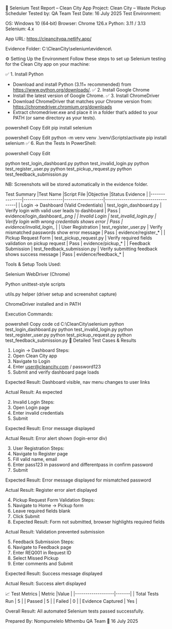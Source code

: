 🧪 Selenium Test Report – Clean City App
Project: Clean City – Waste Pickup Scheduler
Tested by: QA Team
Test Date: 16 July 2025
Test Environment:

OS: Windows 10 (64‑bit)
Browser: Chrome 126.x
Python: 3.11 / 3.13
Selenium: 4.x

App URL: https://cleancityqa.netlify.app/

Evidence Folder: C:\CleanCity\selenium\evidence\

⚙️ Setting Up the Environment
Follow these steps to set up Selenium testing for the Clean City app on your machine:

✅ 1. Install Python
- Download and install Python (3.11+ recommended) from https://www.python.org/downloads/.
✅ 2. Install Google Chrome
- Install the latest version of Google Chrome.
✅ 3. Install ChromeDriver
- Download ChromeDriver that matches your Chrome version from:
https://chromedriver.chromium.org/downloads
- Extract chromedriver.exe and place it in a folder that’s added to your PATH (or same directory as your tests).

powershell
Copy
Edit
pip install selenium


powershell
Copy
Edit
python -m venv venv
.\venv\Scripts\activate
pip install selenium
✅ 6. Run the Tests
In PowerShell:

powershell
Copy
Edit

python test_login_dashboard.py
python test_invalid_login.py
python test_register_user.py
python test_pickup_request.py
python test_feedback_submission.py


NB: Screenshots will be stored automatically in the evidence folder.

Test Summary
|Test Name	    |Script File    	|Objective	        |Status	            Evidence        |
|---------------|-------------------|-------------------|-----------------------------------|
| Login → Dashboard (Valid Credentials)	| test_login_dashboard.py	| Verify login with valid user leads to dashboard | Pass	    | evidence/login_dashboard_*.png    |
| Invalid Login	                        | test_invalid_login.py     | Verify login with wrong credentials shows error | Pass	    | evidence/invalid_login_*          |
| User Registration 	                | test_register_user.py	    | Verify mismatched passwords show error message  | Pass	    | evidence/register_*               |
| Pickup Request Form	                | test_pickup_request.py	| Verify required fields validation on pickup request | Pass	| evidence/pickup_*                 |
| Feedback Submission	                | test_feedback_submission.py | Verify submitting feedback shows success message  | Pass	| evidence/feedback_*               |

Tools & Setup
Tools Used:

Selenium WebDriver (Chrome)

Python unittest-style scripts

utils.py helper (driver setup and screenshot capture)

ChromeDriver installed and in PATH

Execution Commands:

powershell
Copy code
cd C:\CleanCity\selenium
python test_login_dashboard.py
python test_invalid_login.py
python test_register_user.py
python test_pickup_request.py
python test_feedback_submission.py
📄 Detailed Test Cases & Results
1. Login → Dashboard
Steps:
1. Open Clean City app
2. Navigate to Login
3. Enter user@cleancity.com / password123
4. Submit and verify dashboard page loads

Expected Result: Dashboard visible, nav menu changes to user links

Actual Result: As expected



2. Invalid Login
Steps:
1. Open Login page
2. Enter invalid credentials
3. Submit

Expected Result: Error message displayed

Actual Result: Error alert shown (login-error div)



3. User Registration
Steps:
1. Navigate to Register page
2. Fill valid name, email
3. Enter pass123 in password and differentpass in confirm password
4. Submit

Expected Result: Error message displayed for mismatched password

Actual Result: Register error alert displayed


4. Pickup Request Form Validation
Steps:
1. Navigate to Home → Pickup form
2. Leave required fields blank
3. Click Submit
4. Expected Result: Form not submitted, browser highlights required fields

Actual Result: Validation prevented submission



5. Feedback Submission
Steps:
1. Navigate to Feedback page
2. Enter REQ001 in Request ID
3. Select Missed Pickup
4. Enter comments and Submit

Expected Result: Success message displayed

Actual Result: Success alert displayed



📈 Test Metrics
| Metric	        |Value  |
|-------------------|-------|
| Total Tests Run	| 5     |
| Passed    	    | 5     |
| Failed	        | 0     |
| Evidence Captured	| Yes   |

Overall Result:
All automated Selenium tests passed successfully.

Prepared By:
Nompumelelo Mthembu QA Team
📅 16 July 2025

